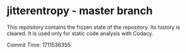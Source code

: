# jitterentropy - master branch

This repository contains the frozen state of the repository.
Its history is cleared. It is used only for static code
analysis with Codacy.

Commit Time: 1711536355